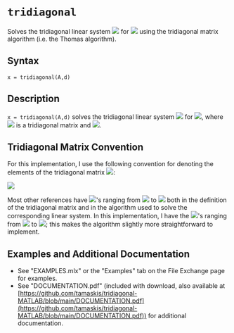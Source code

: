 # `tridiagonal`

Solves the tridiagonal linear system <img src="https://latex.codecogs.com/svg.latex?\inline&space;\mathbf{A}\mathbf{x}=\mathbf{d}"/> for <img src="https://latex.codecogs.com/svg.latex?\inline&space;\mathbf{x}"/> using the tridiagonal matrix algorithm (i.e. the Thomas algorithm).


## Syntax

`x = tridiagonal(A,d)`


## Description

`x = tridiagonal(A,d)` solves the tridiagonal linear system <img src="https://latex.codecogs.com/svg.latex?\inline&space;\mathbf{A}\mathbf{x}=\mathbf{d}"/> for <img src="https://latex.codecogs.com/svg.latex?\inline&space;\mathbf{x}"/>, where <img src="https://latex.codecogs.com/svg.latex?\inline&space;\mathbf{A}\in&space;{\mathbb{R}}^{n\times&space;n}"/> is a tridiagonal matrix and <img src="https://latex.codecogs.com/svg.latex?\inline&space;\mathbf{d}\in&space;{\mathbb{R}}^n"/>.


## Tridiagonal Matrix Convention

For this implementation, I use the following convention for denoting the elements of the tridiagonal matrix <img src="https://latex.codecogs.com/svg.latex?\inline&space;\mathbf{A}"/>:

<img src="https://latex.codecogs.com/svg.latex?\mathbf{A}=\left\lbrack&space;\begin{array}{cccccc}&space;b_1&space;&space;&&space;c_1&space;&space;&&space;&space;&&space;&space;&&space;&space;&&space;\\&space;a_1&space;&space;&&space;b_2&space;&space;&&space;c_2&space;&space;&&space;&space;&&space;&space;&&space;\\&space;&space;&&space;a_2&space;&space;&&space;\ddots&space;&space;&&space;\ddots&space;&space;&&space;&space;&&space;\\&space;&space;&&space;&space;&&space;\ddots&space;&space;&&space;\ddots&space;&space;&&space;c_{n-2}&space;&space;&&space;\\&space;&space;&&space;&space;&&space;&space;&&space;a_{n-2}&space;&space;&&space;b_{n-1}&space;&space;&&space;c_{n-1}&space;\\&space;&space;&&space;&space;&&space;&space;&&space;&space;&&space;a_{n-1}&space;&space;&&space;b_n&space;&space;\end{array}\right\rbrack"/>

Most other references have <img src="https://latex.codecogs.com/svg.latex?\inline&space;a_i"/>'s ranging from <img src="https://latex.codecogs.com/svg.latex?\inline&space;a_2"/> to <img src="https://latex.codecogs.com/svg.latex?\inline&space;a_n"/> both in the definition of the tridiagonal matrix and in the algorithm used to solve the corresponding linear system. In this implementation, I have the <img src="https://latex.codecogs.com/svg.latex?\inline&space;a_i"/>'s ranging from <img src="https://latex.codecogs.com/svg.latex?\inline&space;a_1"/> to <img src="https://latex.codecogs.com/svg.latex?\inline&space;a_{n-1}"/>; this makes the algorithm slightly more straightforward to implement.


## Examples and Additional Documentation

   -  See "EXAMPLES.mlx" or the "Examples" tab on the File Exchange page for examples. 
   -  See "DOCUMENTATION.pdf" (included with download, also available at [https://github.com/tamaskis/tridiagonal-MATLAB/blob/main/DOCUMENTATION.pdf](https://github.com/tamaskis/tridiagonal-MATLAB/blob/main/DOCUMENTATION.pdf)) for additional documentation.
